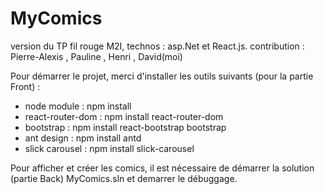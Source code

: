 # MyComics
version du TP fil rouge M2I, technos : asp.Net et React.js. contribution : Pierre-Alexis , Pauline , Henri , David(moi)

Pour démarrer le projet, merci d'installer les outils suivants (pour la partie Front) :

- node module :  npm install
- react-router-dom : npm install react-router-dom
- bootstrap : npm install react-bootstrap bootstrap
- ant design : npm install antd
- slick carousel : npm install slick-carousel

Pour afficher et créer les comics, il est nécessaire de démarrer la solution (partie Back) MyComics.sln et demarrer le débuggage.


